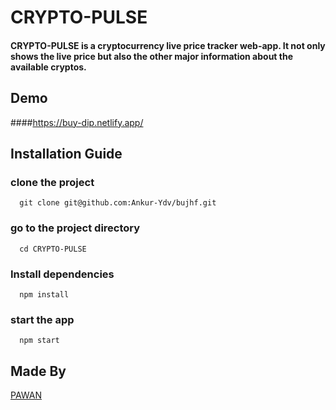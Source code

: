 # CRYPTO-PULSE
####  CRYPTO-PULSE is a cryptocurrency live price tracker web-app. It not only shows the live price but also the other major information about the available cryptos.

## Demo
####https://buy-dip.netlify.app/

## Installation Guide
### clone the project
```
  git clone git@github.com:Ankur-Ydv/bujhf.git
```
### go to the project directory
```
  cd CRYPTO-PULSE
```
### Install dependencies
```
  npm install
```
### start the app
```
  npm start
```
## Made By
[PAWAN](https://github.com/PawanDTU)






